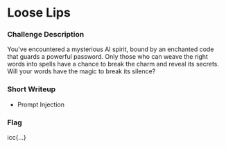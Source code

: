 # Loose Lips

### Challenge Description

You've encountered a mysterious AI spirit, bound by an enchanted code that guards a powerful password. Only those who can weave the right words into spells have a chance to break the charm and reveal its secrets. Will your words have the magic to break its silence?

### Short Writeup

+ Prompt Injection

### Flag

icc{...} 
